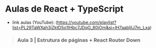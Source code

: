 # Aulas de React + TypeScript

- link aulas (YouTube): (https://youtube.com/playlist?list=PL29TaWXah3iZktD5o1IHbc7JDqG_80iOm&si=IH7aabIjIJ7m_Lxa)

> ### Aula 3 | Estrutura de páginas + React Router Down